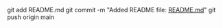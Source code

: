 git add README.md
git commit -m "Added README file: [README.md](https://github.com/user-attachments/files/18278839/README.md)"
git push origin main
